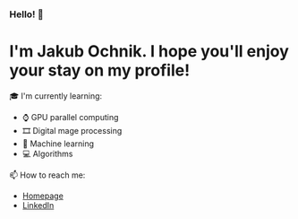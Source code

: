 ### Hello! 👋
# I'm Jakub Ochnik. I hope you'll enjoy your stay on my profile!

🎓 I'm currently learning:

- ⌚ GPU parallel computing
- 🎞 Digital mage processing
- 🧬 Machine learning
- 💻 Algorithms

📫 How to reach me:

- [Homepage](https://ochnik.me)
- [LinkedIn](https://linkedin.com/in/jakubochnik) 

<!--
**JakubOchnik/JakubOchnik** is a ✨ _special_ ✨ repository because its `README.md` (this file) appears on your GitHub profile.

Here are some ideas to get you started:

- 🔭 I’m currently working on ...
- 🌱 I’m currently learning ...
- 👯 I’m looking to collaborate on ...
- 🤔 I’m looking for help with ...
- 💬 Ask me about ...
- 📫 How to reach me: ...
- 😄 Pronouns: ...
- ⚡ Fun fact: ...
-->
